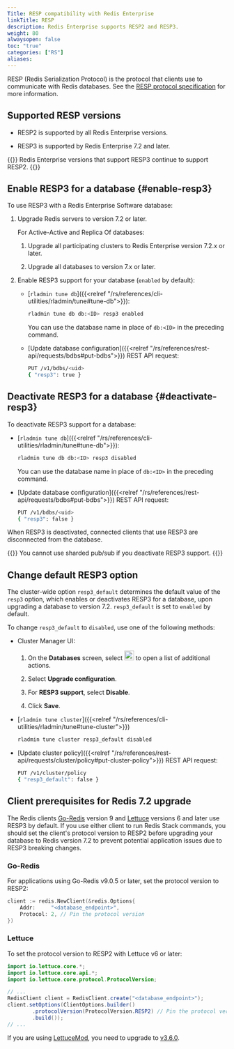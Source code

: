 ```yaml
---
Title: RESP compatibility with Redis Enterprise
linkTitle: RESP
description: Redis Enterprise supports RESP2 and RESP3. 
weight: 80
alwaysopen: false
toc: "true"
categories: ["RS"]
aliases: 
---
```


RESP (Redis Serialization Protocol) is the protocol that clients use to communicate with Redis databases. See the [RESP protocol specification](https://redis.io/docs/reference/protocol-spec/) for more information.

## Supported RESP versions

- RESP2 is supported by all Redis Enterprise versions.

- RESP3 is supported by Redis Enterprise 7.2 and later.

{{<note>}}
Redis Enterprise versions that support RESP3 continue to support RESP2.
{{</note>}}


## Enable RESP3 for a database {#enable-resp3}

To use RESP3 with a Redis Enterprise Software database:

1. Upgrade Redis servers to version 7.2 or later.

    For Active-Active and Replica Of databases:
 
    1. Upgrade all participating clusters to Redis Enterprise version 7.2.x or later.
 
    1. Upgrade all databases to version 7.x or later.

1. Enable RESP3 support for your database (`enabled` by default):

    - [`rladmin tune db`]({{<relref "/rs/references/cli-utilities/rladmin/tune#tune-db">}}):

        ```sh
        rladmin tune db db:<ID> resp3 enabled
        ```

        You can use the database name in place of `db:<ID>` in the preceding command.

    - [Update database configuration]({{<relref "/rs/references/rest-api/requests/bdbs#put-bdbs">}}) REST API request:

        ```sh
        PUT /v1/bdbs/<uid> 
        { "resp3": true }
        ```

 ## Deactivate RESP3 for a database {#deactivate-resp3}

 To deactivate RESP3 support for a database:

- [`rladmin tune db`]({{<relref "/rs/references/cli-utilities/rladmin/tune#tune-db">}}):

     ```sh
    rladmin tune db db:<ID> resp3 disabled
    ```

    You can use the database name in place of `db:<ID>` in the preceding command.

- [Update database configuration]({{<relref "/rs/references/rest-api/requests/bdbs#put-bdbs">}}) REST API request:

    ```sh
    PUT /v1/bdbs/<uid> 
    { "resp3": false }
    ```

 When RESP3 is deactivated, connected clients that use RESP3 are disconnected from the database.

{{<note>}}
You cannot use sharded pub/sub if you deactivate RESP3 support.
{{</note>}}

## Change default RESP3 option

The cluster-wide option `resp3_default` determines the default value of the `resp3` option, which enables or deactivates RESP3 for a database, upon upgrading a database to version 7.2. `resp3_default` is set to `enabled` by default.

To change `resp3_default` to `disabled`, use one of the following methods:

- Cluster Manager UI:

    1. On the **Databases** screen, select <img src="/images/rs/buttons/button-toggle-actions-vertical.png#no-click" alt="Toggle actions button" width="22px"> to open a list of additional actions.

    1. Select **Upgrade configuration**.

    1. For **RESP3 support**, select **Disable**.

    1. Click **Save**.

- [`rladmin tune cluster`]({{<relref "/rs/references/cli-utilities/rladmin/tune#tune-cluster">}})

    ```sh
    rladmin tune cluster resp3_default disabled
    ```

- [Update cluster policy]({{<relref "/rs/references/rest-api/requests/cluster/policy#put-cluster-policy">}}) REST API request:

    ```sh
    PUT /v1/cluster/policy 
    { "resp3_default": false }
    ```

## Client prerequisites for Redis 7.2 upgrade

The Redis clients [Go-Redis](https://redis.uptrace.dev/) version 9 and [Lettuce](https://lettuce.io/) versions 6 and later use RESP3 by default. If you use either client to run Redis Stack commands, you should set the client's protocol version to RESP2 before upgrading your database to Redis version 7.2 to prevent potential application issues due to RESP3 breaking changes.

### Go-Redis

For applications using Go-Redis v9.0.5 or later, set the protocol version to RESP2:

```go
client := redis.NewClient(&redis.Options{
    Addr:     "<database_endpoint>",
    Protocol: 2, // Pin the protocol version
})
```

### Lettuce

To set the protocol version to RESP2 with Lettuce v6 or later:

```java
import io.lettuce.core.*;
import io.lettuce.core.api.*;
import io.lettuce.core.protocol.ProtocolVersion;

// ...
RedisClient client = RedisClient.create("<database_endpoint>");
client.setOptions(ClientOptions.builder()
        .protocolVersion(ProtocolVersion.RESP2) // Pin the protocol version 	
        .build());
// ...
```

If you are using [LettuceMod](https://github.com/redis-developer/lettucemod/), you need to upgrade to [v3.6.0](https://github.com/redis-developer/lettucemod/releases/tag/v3.6.0).
